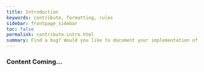 ```yaml
---
title: Introduction
keywords: contribute, formatting, rules
sidebar: frontpage_sidebar
toc: false
permalink: contribute-intro.html
summary: Find a bug? Would you like to document your implementation of a third party application with SUSE Manager? Contribute your knowledge now and make our experience great!
---
```


### Content Coming...